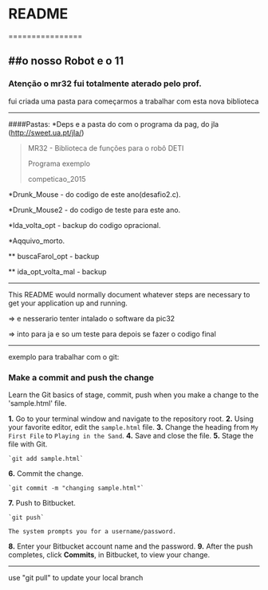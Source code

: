 # README #
================


##o nosso Robot e o 11
---
### Atenção o mr32 fui totalmente aterado pelo prof.

fui criada uma pasta para começarmos a trabalhar com esta nova biblioteca

---
####Pastas:
*Deps e a pasta do com o programa da pag, do jla (http://sweet.ua.pt/jla/)
>MR32 - Biblioteca de funções para o robô DETI
>
>Programa exemplo
>
>competicao_2015

*Drunk_Mouse -  do codigo de este ano(desafio2.c). 

*Drunk_Mouse2 -  do codigo de teste para este ano.

*Ida_volta_opt - backup do codigo opracional.

*Aqquivo_morto.

** buscaFarol_opt -  backup 

** ida_opt_volta_mal -  backup 




---
This README would normally document whatever steps are necessary to get your application up and running.

=> e nesserario tenter intalado o software da pic32

=> into para ja e so um teste para depois se fazer o codigo final








---
exemplo para trabalhar com o git:

### Make a commit and push the change

Learn the Git basics of stage, commit, push when you make a change to the 'sample.html' file.

**1.**  Go to your terminal window and navigate to the repository root.
**2.**  Using your favorite editor, edit the `sample.html` file.
**3.**  Change the heading from `My First File` to `Playing in the Sand`. 
**4.**  Save and close the file.
**5.**  Stage the file with Git.
    
    `git add sample.html`
    
**6.**  Commit the change.
 
    `git commit -m "changing sample.html"`
    
**7.** Push to Bitbucket.

    `git push`
    
    The system prompts you for a username/password.
    
**8.** Enter your Bitbucket account name and the password.
**9.** After the push completes, click **Commits**, in Bitbucket, to view your change.

---
use "git pull" to update your local branch
